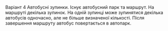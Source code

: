Варіант 4 
Автобусні зупинки. Існує автобусний парк та маршрут. На маршруті декілька зупинок.
На одній зупинці може зупинятися декілька автобусів одночасно, але не більше визначеної кількості. Після завершення маршруту автобус повертається в автопарк.
